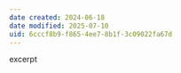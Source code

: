 ```yaml
---
date created: 2024-06-18
date modified: 2025-07-10
uid: 6cccf8b9-f865-4ee7-8b1f-3c09022fa67d
---
```


excerpt

<!-- more -->
